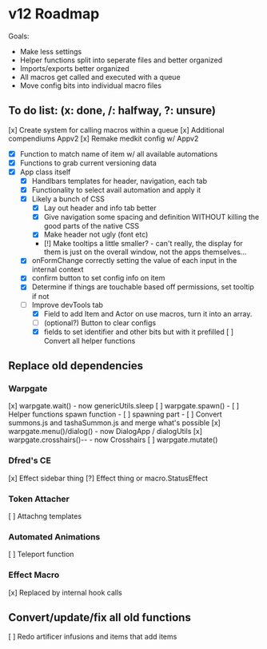 # v12 Roadmap
Goals:
- Make less settings
- Helper functions split into seperate files and better organized
- Imports/exports better organized
- All macros get called and executed with a queue
- Move config bits into individual macro files

## To do list: (x: done, /: halfway, ?: unsure)
[x] Create system for calling macros within a queue
[x] Additional compendiums Appv2
[x] Remake medkit config w/ Appv2
- [x] Function to match name of item w/ all available automations
- [x] Functions to grab current versioning data
- [x] App class itself
    - [x] Handlbars templates for header, navigation, each tab
    - [x] Functionality to select avail automation and apply it
    - [x] Likely a bunch of CSS
        - [x] Lay out header and info tab better
        - [x] Give navigation some spacing and definition WITHOUT killing the good parts of the native CSS
        - [x] Make header not ugly (font etc)
        - [!] Make tooltips a little smaller? - can't really, the display for them is just on the overall window, not the apps themselves...
    - [x] onFormChange correctly setting the value of each input in the internal context
    - [x] confirm button to set config info on item
    - [x] Determine if things are touchable based off permissions, set tooltip if not
    - [ ] Improve devTools tab
        - [x] Field to add Item and Actor on use macros, turn it into an array.
        - [ ] (optional?) Button to clear configs
        - [x] fields to set identifier and other bits but with it prefilled
[ ] Convert all helper functions
## Replace old dependencies
### Warpgate
[x] warpgate.wait() - now genericUtils.sleep
[ ] warpgate.spawn()
    - [ ] Helper functions spawn function
        - [ ] spawning part
    - [ ] Convert summons.js and tashaSummon.js and merge what's possible
[x] warpgate.menu()/dialog() - now DialogApp / dialogUtils
[x] warpgate.crosshairs()-- - now Crosshairs
[ ] warpgate.mutate()
### Dfred's CE
[x] Effect sidebar thing
[?] Effect thing or macro.StatusEffect
### Token Attacher
[ ] Attachng templates
### Automated Animations
[ ] Teleport function
### Effect Macro
[x] Replaced by internal hook calls
## Convert/update/fix all old functions
[ ] Redo artificer infusions and items that add items